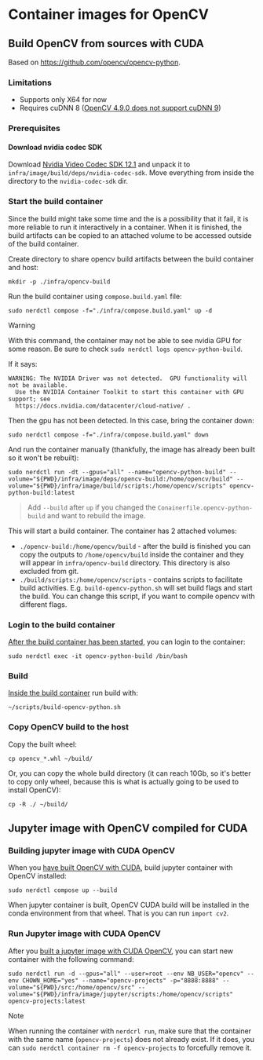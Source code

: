 # Container images for OpenCV

## Build OpenCV from sources with CUDA

Based on https://github.com/opencv/opencv-python.

### Limitations

- Supports only X64 for now
- Requires cuDNN 8 ([OpenCV 4.9.0 does not support cuDNN 9](https://github.com/opencv/opencv/issues/24983))

### Prerequisites

#### Download nvidia codec SDK

Download [Nvidia Video Codec SDK 12.1](https://developer.nvidia.com/video-codec-sdk-archive) and unpack it to `infra/image/build/deps/nvidia-codec-sdk`. Move everything from inside the directory to the `nvidia-codec-sdk` dir.

### Start the build container

Since the build might take some time and the is a possibility that it fail, it is more reliable to run it interactively in a container. When it is finished, the build artifacts can be copied to an attached volume to be accessed outside of the build container.

Create directory to share opencv build artifacts between the build container and host:

```shell
mkdir -p ./infra/opencv-build
```

Run the build container using `compose.build.yaml` file:

```shell
sudo nerdctl compose -f="./infra/compose.build.yaml" up -d
```

> [!WARNING]
>
> With this command, the container may not be able to see nvidia GPU for some reason. Be sure to check `sudo nerdctl logs opencv-python-build`.
>
> If it says:
> ```
> WARNING: The NVIDIA Driver was not detected.  GPU functionality will not be available.
>   Use the NVIDIA Container Toolkit to start this container with GPU support; see
>   https://docs.nvidia.com/datacenter/cloud-native/ .
> ```
>
> Then the gpu has not been detected. In this case,
> bring the container down:
> ```shell
> sudo nerdctl compose -f="./infra/compose.build.yaml" down
> ```
> And run the container manually (thankfully, the image has already been built so it won't be rebuilt):
> ```shell
> sudo nerdctl run -dt --gpus="all" --name="opencv-python-build" --volume="${PWD}/infra/image/deps/opencv-build:/home/opencv/build" --volume="${PWD}/infra/image/build/scripts:/home/opencv/scripts" opencv-python-build:latest
> ```

> Add `--build` after `up` if you changed the `Conainerfile.opencv-python-build` and want to rebuild the image.

This will start a build container. The container has 2 attached volumes:

- `./opencv-build:/home/opencv/build` - after the build is finished you can copy the outputs to `/home/opencv/build` inside the container and they will appear in `infra/opencv-build` directory. This directory is also excluded from git.
- `./build/scripts:/home/opencv/scripts` - contains scripts to facilitate build activities. E.g. `build-opencv-python.sh` will set build flags and start the build. You can change this script, if you want to compile opencv with different flags.

### Login to the build container

[After the build container has been started](#start-the-build-container), you can login to the container:

```shell
sudo nerdctl exec -it opencv-python-build /bin/bash
```

### Build

[Inside the build container](#login-to-the-build-container) run build with:

```shell
~/scripts/build-opencv-python.sh
```

### Copy OpenCV build to the host

Copy the built wheel:

```shell
cp opencv_*.whl ~/build/
```

Or, you can copy the whole build directory (it can reach 10Gb, so it's better to copy only wheel, because this is what is actually going to be used to install OpenCV):

```shell
cp -R ./ ~/build/
```

## Jupyter image with OpenCV compiled for CUDA

### Building jupyter image with CUDA OpenCV

When you [have built OpenCV with CUDA](#build-opencv-from-sources-with-cuda), build jupyter container with OpenCV installed:

```shell
sudo nerdctl compose up --build
```

When jupyter container is built, OpenCV CUDA build will be installed in the conda environment from that wheel. That is you can run `import cv2`.

### Run Jupyter image with CUDA OpenCV

After you [built a jupyter image with CUDA OpenCV](#building-jupyter-image-with-cuda-opencv), you can start new container with the following command:

```shell
sudo nerdctl run -d --gpus="all" --user=root --env NB_USER="opencv" --env CHOWN_HOME="yes" --name="opencv-projects" -p="8888:8888" --volume="${PWD}/src:/home/opencv/src" --volume="${PWD}/infra/image/jupyter/scripts:/home/opencv/scripts" opencv-projects:latest
```

> [!NOTE]
>
> When running the container with `nerdcrl run`, make sure that the container with the same name (`opencv-projects`) does not already exist. If it does, you can `sudo nerdctl container rm -f opencv-projects` to forcefully remove it.
